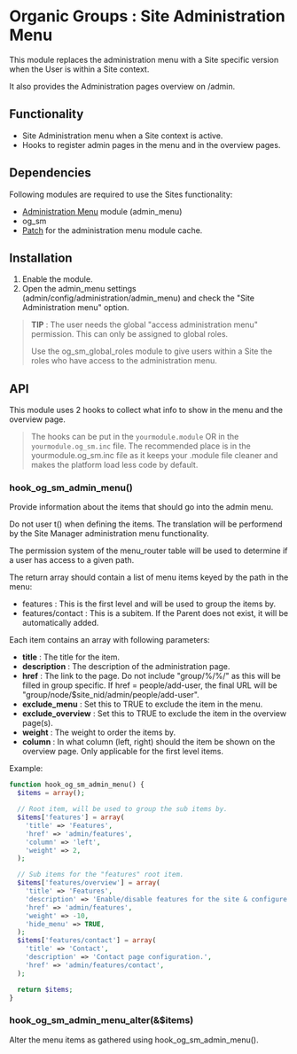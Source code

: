 # Organic Groups : Site Administration Menu
This module replaces the administration menu with a Site specific version when
the User is within a Site context.

It also provides the Administration pages overview on <site-path>/admin.



## Functionality
* Site Administration menu when a Site context is active.
* Hooks to register admin pages in the menu and in the overview pages.



## Dependencies
Following modules are required to use the Sites functionality:

* [Administration Menu][link-admin-menu] module (admin_menu)
* og_sm
* [Patch][link-admin-menu-patch] for the administration menu module cache.



## Installation
1. Enable the module.
2. Open the admin_menu settings (admin/config/administration/admin_menu) and
   check the "Site Administration menu" option.

> **TIP** : The user needs the global "access administration menu" permission.
> This can only be assigned to global roles.
>
> Use the og_sm_global_roles module to give users within a Site the roles who
> have access to the administration menu.



## API
This module uses 2 hooks to collect what info to show in the menu and the
overview page.

> The hooks can be put in the `yourmodule.module` OR in the
> `yourmodule.og_sm.inc` file.
> The recommended place is in the yourmodule.og_sm.inc file as it keeps your
> .module file cleaner and makes the platform load less code by default.


### hook_og_sm_admin_menu()
Provide information about the items that should go into the admin menu.

Do not user t() when defining the items. The translation will be performend
by the Site Manager administration menu functionality.

The permission system of the menu_router table will be used to determine if a
user has access to a given path.

The return array should contain a list of menu items keyed by the path in the
menu:

* features : This is the first level and will be used to group the items by.
* features/contact : This is a subitem. If the Parent does not exist, it will
  be automatically added.

Each item contains an array with following parameters:

* **title** : The title for the item.
* **description** : The description of the administration page.
* **href** : The link to the page. Do not include "group/%/%/" as this will be
  filled in group specific. If href = people/add-user, the final URL will be
  "group/node/$site_nid/admin/people/add-user".
* **exclude_menu** : Set this to TRUE to exclude the item in the menu.
* **exclude_overview** : Set this to TRUE to exclude the item in the overview
  page(s).
* **weight** : The weight to order the items by.
* **column** : In what column (left, right) should the item be shown on the
  overview page. Only applicable for the first level items.

Example:

```php
function hook_og_sm_admin_menu() {
  $items = array();

  // Root item, will be used to group the sub items by.
  $items['features'] = array(
    'title' => 'Features',
    'href' => 'admin/features',
    'column' => 'left',
    'weight' => 2,
  );

  // Sub items for the "features" root item.
  $items['features/overview'] = array(
    'title' => 'Features',
    'description' => 'Enable/disable features for the site & configure those features.',
    'href' => 'admin/features',
    'weight' => -10,
    'hide_menu' => TRUE,
  );
  $items['features/contact'] = array(
    'title' => 'Contact',
    'description' => 'Contact page configuration.',
    'href' => 'admin/features/contact',
  );

  return $items;
}
```

### hook_og_sm_admin_menu_alter(&$items)
Alter the menu items as gathered using hook_og_sm_admin_menu().



[link-admin-menu]: https://www.drupal.org/project/admin_menu
[link-admin-menu-patch]: https://www.drupal.org/files/issues/admin_menu_cache_id_alter-2684839-2.patch
